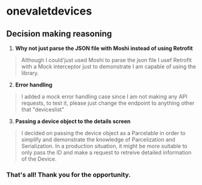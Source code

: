 # onevaletdevices

## Decision making reasoning
1. **Why not just parse the JSON file with Moshi instead of using Retrofit**
 >Although I could'just used Moshi to parse the json file I usef Retrofit with a Mock interceptor just to demonstrate I am capable of using the library.

2. **Error handling**
>I added a mock error handling case since I am not making any API requests, to test it, please just change the endpoint to anything other that "deviceslist"

3. **Passing a device object to the details screen**
> I decided on passing the device object as a Parcelable in order to simplify and demonstrate the knowledge of Parcelization and Serialization. In a production situation, it might be more suitable to only pass the ID and make a request to retreive detailed information of the Device.

### That's all! Thank you for the opportunity.
